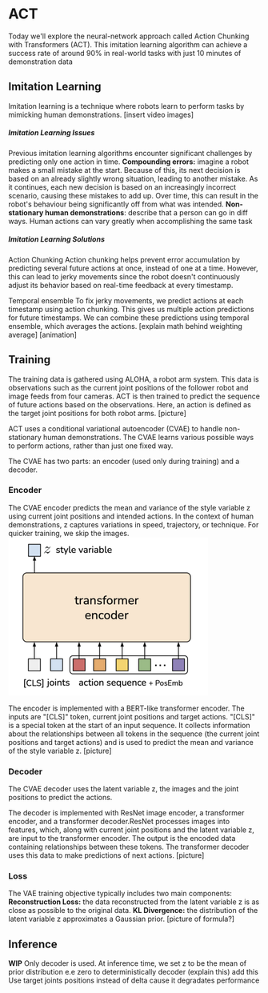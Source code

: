 # ACT

Today we'll explore the neural-network approach called Action Chunking with Transformers (ACT). This imitation learning algorithm can achieve a success rate of around 90% in real-world tasks with just 10 minutes of demonstration data
## Imitation Learning
Imitation learning is a technique where robots learn to perform tasks by mimicking human demonstrations.
[insert video images]

##### Imitation Learning Issues
Previous imitation learning algorithms encounter significant challenges by predicting only one action in time.
**Compounding errors:**  imagine a robot makes a small mistake at the start. Because of this, its next decision is based on an already slightly wrong situation, leading to another mistake. As it continues, each new decision is based on an increasingly incorrect scenario, causing these mistakes to add up. Over time, this can result in the robot's behaviour being significantly off from what was intended.
**Non-stationary human demonstrations**: describe that a person can go in diff ways.
Human actions can vary greatly when accomplishing the same task

##### Imitation Learning Solutions
Action Chunking
Action chunking helps prevent error accumulation by predicting several future actions at once, instead of one at a time. However, this can lead to jerky movements since the robot doesn't continuously adjust its behavior based on real-time feedback at every timestamp.

Temporal ensemble
To fix jerky movements, we predict actions at each timestamp using action chunking. This gives us multiple action predictions for future timestamps. We can combine these predictions using temporal ensemble, which averages the actions.
[explain math behind weighting average]
[animation]

## Training
The training data is gathered using ALOHA, a robot arm system. This data is observations such as the current joint positions of the follower robot and image feeds from four cameras. ACT is then trained to predict the sequence of future actions based on the observations. Here, an action is defined as the target joint positions for both robot arms.
[picture]

ACT uses a conditional variational autoencoder (CVAE) to handle non-stationary human demonstrations. The CVAE learns various possible ways to perform actions, rather than just one fixed way.

The CVAE has two parts: an encoder (used only during training) and a decoder.
### Encoder
The CVAE encoder predicts the mean and variance of the style variable z using current joint positions and intended actions. In the context of human demonstrations, z captures variations in speed, trajectory, or technique. For quicker training, we skip the images.
![ACT Transformer Encoder](res/act_transformer_encoder.png)

The encoder is implemented with a BERT-like transformer encoder. The inputs are "[CLS]" token, current joint positions and target actions. "[CLS]" is a special token at the start of an input sequence. It collects information about the relationships between all tokens in the sequence (the current joint positions and target actions) and is used to predict the mean and variance of the style variable z. 
[picture]
### Decoder
The CVAE decoder uses the latent variable z, the images and the joint positions to predict the actions.

The decoder is implemented with ResNet image encoder, a transformer encoder, and a transformer decoder.ResNet processes images into features, which, along with current joint positions and the latent variable z, are input to the transformer encoder. The output is the encoded data containing relationships between these tokens. The transformer decoder uses this data to make predictions of next actions.
[picture]
### Loss
The VAE training objective typically includes two main components:
**Reconstruction Loss:** the data reconstructed from the latent variable z is as close as possible to the original data.
**KL Divergence:** the distribution of the latent variable z approximates a Gaussian prior.
[picture of formula?]

## Inference
**WIP**
Only decoder is used.
At inference time, we set z to be the mean of prior distribution e.e zero to deterministically decoder (explain this)
add this Use target joints positions instead of delta cause it degradates performance
